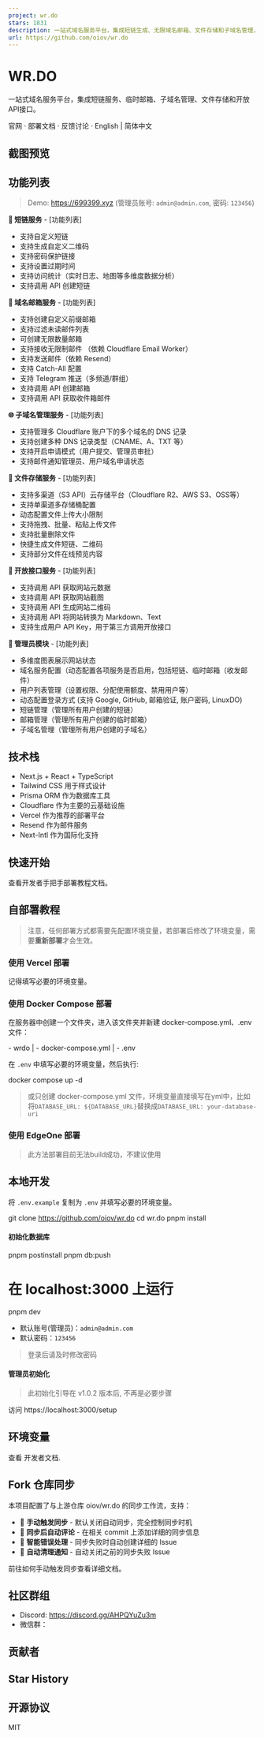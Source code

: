 ```yaml
---
project: wr.do
stars: 1831
description: 一站式域名服务平台，集成短链生成、无限域名邮箱、文件存储和子域名管理，带有管理员面板，支持自部署
url: https://github.com/oiov/wr.do
---
```


WR.DO
=====

一站式域名服务平台，集成短链服务、临时邮箱、子域名管理、文件存储和开放API接口。

官网 · 部署文档 · 反馈讨论 · English | 简体中文

  
  

截图预览
----

功能列表
----

> Demo: https://699399.xyz (管理员账号: `admin@admin.com`, 密码: `123456`)

**🔗 短链服务** - \[功能列表\]

-   支持自定义短链
-   支持生成自定义二维码
-   支持密码保护链接
-   支持设置过期时间
-   支持访问统计（实时日志、地图等多维度数据分析）
-   支持调用 API 创建短链

**📮 域名邮箱服务** - \[功能列表\]

-   支持创建自定义前缀邮箱
-   支持过滤未读邮件列表
-   可创建无限数量邮箱
-   支持接收无限制邮件 （依赖 Cloudflare Email Worker）
-   支持发送邮件（依赖 Resend）
-   支持 Catch-All 配置
-   支持 Telegram 推送（多频道/群组）
-   支持调用 API 创建邮箱
-   支持调用 API 获取收件箱邮件

**🌐 子域名管理服务** - \[功能列表\]

-   支持管理多 Cloudflare 账户下的多个域名的 DNS 记录
-   支持创建多种 DNS 记录类型（CNAME、A、TXT 等）
-   支持开启申请模式（用户提交、管理员审批）
-   支持邮件通知管理员、用户域名申请状态

**📂 文件存储服务** - \[功能列表\]

-   支持多渠道（S3 API）云存储平台（Cloudflare R2、AWS S3、OSS等）
-   支持单渠道多存储桶配置
-   动态配置文件上传大小限制
-   支持拖拽、批量、粘贴上传文件
-   支持批量删除文件
-   快捷生成文件短链、二维码
-   支持部分文件在线预览内容

**📡 开放接口服务** - \[功能列表\]

-   支持调用 API 获取网站元数据
-   支持调用 API 获取网站截图
-   支持调用 API 生成网站二维码
-   支持调用 API 将网站转换为 Markdown、Text
-   支持生成用户 API Key，用于第三方调用开放接口

**👑 管理员模块** - \[功能列表\]

-   多维度图表展示网站状态
-   域名服务配置（动态配置各项服务是否启用，包括短链、临时邮箱（收发邮件）
-   用户列表管理（设置权限、分配使用额度、禁用用户等）
-   动态配置登录方式 (支持 Google, GitHub, 邮箱验证, 账户密码, LinuxDO)
-   短链管理（管理所有用户创建的短链）
-   邮箱管理（管理所有用户创建的临时邮箱）
-   子域名管理（管理所有用户创建的子域名）

技术栈
---

-   Next.js + React + TypeScript
-   Tailwind CSS 用于样式设计
-   Prisma ORM 作为数据库工具
-   Cloudflare 作为主要的云基础设施
-   Vercel 作为推荐的部署平台
-   Resend 作为邮件服务
-   Next-Intl 作为国际化支持

快速开始
----

查看开发者手把手部署教程文档。

自部署教程
-----

> 注意，任何部署方式都需要先配置环境变量，若部署后修改了环境变量，需要**重新部署**才会生效。

### 使用 Vercel 部署

记得填写必要的环境变量。

### 使用 Docker Compose 部署

在服务器中创建一个文件夹，进入该文件夹并新建 docker-compose.yml、.env 文件：

\- wrdo
  | - docker-compose.yml
  | - .env

在 `.env` 中填写必要的环境变量，然后执行:

docker compose up -d

> 或只创建 docker-compose.yml 文件，环境变量直接填写在yml中，比如将`DATABASE_URL: ${DATABASE_URL}`替换成`DATABASE_URL: your-database-uri`

### 使用 EdgeOne 部署

> 此方法部署目前无法build成功，不建议使用

本地开发
----

将 `.env.example` 复制为 `.env` 并填写必要的环境变量。

git clone https://github.com/oiov/wr.do
cd wr.do
pnpm install

#### 初始化数据库

pnpm postinstall
pnpm db:push

# 在 localhost:3000 上运行
pnpm dev

-   默认账号(管理员)：`admin@admin.com`
-   默认密码：`123456`

> 登录后请及时修改密码

#### 管理员初始化

> 此初始化引导在 v1.0.2 版本后, 不再是必要步骤

访问 https://localhost:3000/setup

环境变量
----

查看 开发者文档.

Fork 仓库同步
---------

本项目配置了与上游仓库 oiov/wr.do 的同步工作流，支持：

-   🔄 **手动触发同步** - 默认关闭自动同步，完全控制同步时机
-   💬 **同步后自动评论** - 在相关 commit 上添加详细的同步信息
-   🚨 **智能错误处理** - 同步失败时自动创建详细的 Issue
-   🧹 **自动清理通知** - 自动关闭之前的同步失败 Issue

前往如何手动触发同步查看详细文档。

社区群组
----

-   Discord: https://discord.gg/AHPQYuZu3m
-   微信群：

贡献者
---

Star History
------------

开源协议
----

MIT
